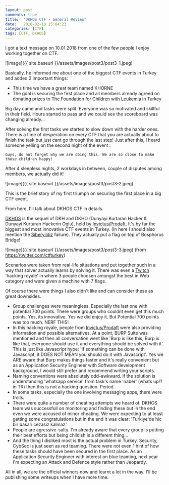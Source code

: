 ```yaml
---
layout: post
comments: true
title:  "DKHOS CTF - General Review"
date:   2018-02-19 15:04:23
categories: [CTF]
tags: [CTF, DKHOS]
---
```


I got a text message on 10.01.2018 from one of the few people I enjoy working together on CTF.

![image]({{ site.baseurl }}/assets/images/post3/post3-1.jpeg)

Basically, he informed me about one of the biggest CTF events in Turkey and added 2 important things:
* This time we have a great team named KHORNE
* The goal is securing the first place and all members already agreed on donating prizes to [The Foundation for Children with Leukemia] in Turkey

Big day came and tasks were split. Everyone was so motivated and skillful in their field. Hours started to pass and we could see the scoreboard was changing already...

After solving the first tasks we started to slow down with the harder ones. There is a time of desperation on every CTF that you are actually about to finish the task but just cant go through the last step! Just after this, I heard someone yelling on the second night of the event :
```
Guys, do not forget why we are doing this. We are so close to make those children happy!
```
After 4 sleepless nights, 2 workdays in between, couple of disputes among members, we actually did it!

![image]({{ site.baseurl }}/assets/images/post3/post3-2.jpeg)

This is the brief story of my first triumph on securing the first place in a big CTF event.

From here, I'll talk about DKHOS CTF in details.

[DKHOS] is the sequel of DKH and DKHO (Dunyayi Kurtaran Hacker & Dunyayi Kurtaran Hackerin Oglu), held by [Invictus/Prodaft]. It's by far the biggest and most innovative CTF events in Turkey. (In here I should also mention the [Siberyildiz] failure). They actually put a flag on top of Bosphorus Bridge!

![image]({{ site.baseurl }}/assets/images/post3/post3-3.jpeg)
(from https://twitter.com/ctfturkey)

Scenarios were taken from real-life situations and put together such in a way that solver actually learns by solving it. There was even a [Twitch] 'hacking royale' in where 3 people choosen amongst the best in Web category and were given a machine with 7 flags.

Of course there were things I also didn't like and can consider these as great downsides.
* Group challenges were meaningless. Especially the last one with potential 700 points. There were groups who couldnt even get this much points. Yes, its innovative. Yes we did enjoy it. But Potential 700 points was too much. NERF THIS!
* In this hacking royale, people from [Invictus/Prodaft] were also providing information and possible alternatives. At a point, BURP Suite was mentioned and then all conversation went like 'Burp is like this, Burp is like that, everyone should use it and everything should be solved with it'. This is just like Javascript hype: 'If something can be done with Javascript, it DOES NOT MEAN you should do it with Javascript'. Yes we ARE aware that Burp makes things faster and it's really convenient but as an Application Security Engineer with Software development background, I would still prefer and recommend writing your scripts.
* Naming conventions were absolutely odd-awkward. If the solution is understanding 'whatsapp service' from task's name 'naber' (whats up!? in TR) then this is not a hacking question. Period.
* In some tasks, especially the one involving messaging apps, there were trolls.
* There were quite a number of cheating attempts we heard of. DKHOS team was successfull on monitoring and finding these but in the end even we were accused of minor cheating. We were expecting to at least getting some congratulations but in the end it was clear: 'Turkiye'de hic bir basari cezasiz kalmaz.'
* People are agressive-salty. I'm already aware that every group is putting their best efforts but being childish is a different thing...
* And the thing I disliked most is the actual problem in Turkey. Security, CybSec is just seen as red teaming. There were not even 1 hint of how these tasks should have been secured in the first place. As an Application Security Engineer with interest on blue teaming, next year I'm expecting an Attack and Defence style rather than Jeopardy.

All in all, we are the official winners now and learnt a lot in the way. I'll be publishing some writeups when I have more time.


[The Foundation for Children with Leukemia]: http://www.losev.org.tr
[Invictus/Prodaft]: https://www.invictuseurope.com/
[Siberyildiz]: https://www.siberyildiz.com/
[Twitch]: https://www.twitch.tv/hackingwars
[DKHOS]: https://www.dkhos.com

